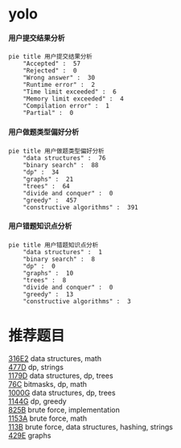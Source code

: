 # yolo

<!-- tabs:start -->



#### **用户提交结果分析**

```mermaid
pie title 用户提交结果分析
    "Accepted" :  57
    "Rejected" :  0
    "Wrong answer" :  30
    "Runtime error" :  2
    "Time limit exceeded" :  6
    "Memory limit exceeded" :  4
    "Compilation error" :  1
    "Partial" :  0
```

#### **用户做题类型偏好分析**

```mermaid
pie title 用户做题类型偏好分析
    "data structures" :  76
    "binary search" :  88
    "dp" :  34
    "graphs" :  21
    "trees" :  64
    "divide and conquer" :  0
    "greedy" :  457
    "constructive algorithms" :  391
```
#### **用户错题知识点分析**

```mermaid
pie title 用户错题知识点分析
    "data structures" :  1
    "binary search" :  8
    "dp" :  0
    "graphs" :  10
    "trees" :  8
    "divide and conquer" :  0
    "greedy" :  13
    "constructive algorithms" :  3
```



<!-- tabs:end -->
# 推荐题目
[316E2](https://codeforces.com/contest/316E/problem/2)		data structures,
                        math		  
[477D](https://codeforces.com/contest/477/problem/D)		dp,
                        strings		  
[1179D](https://codeforces.com/contest/1179/problem/D)		data structures,
                        dp,
                        trees		  
[76C](https://codeforces.com/contest/76/problem/C)		bitmasks,
                        dp,
                        math		  
[1000G](https://codeforces.com/contest/1000/problem/G)		data structures,
                        dp,
                        trees		  
[1144G](https://codeforces.com/contest/1144/problem/G)		dp,
                        greedy		  
[825B](https://codeforces.com/contest/825/problem/B)		brute force,
                        implementation		  
[1153A](https://codeforces.com/contest/1153/problem/A)		brute force,
                        math		  
[113B](https://codeforces.com/contest/113/problem/B)		brute force,
                        data structures,
                        hashing,
                        strings		  
[429E](https://codeforces.com/contest/429/problem/E)		graphs		  

